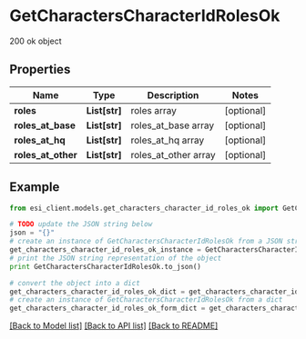 # GetCharactersCharacterIdRolesOk

200 ok object

## Properties

Name | Type | Description | Notes
------------ | ------------- | ------------- | -------------
**roles** | **List[str]** | roles array | [optional] 
**roles_at_base** | **List[str]** | roles_at_base array | [optional] 
**roles_at_hq** | **List[str]** | roles_at_hq array | [optional] 
**roles_at_other** | **List[str]** | roles_at_other array | [optional] 

## Example

```python
from esi_client.models.get_characters_character_id_roles_ok import GetCharactersCharacterIdRolesOk

# TODO update the JSON string below
json = "{}"
# create an instance of GetCharactersCharacterIdRolesOk from a JSON string
get_characters_character_id_roles_ok_instance = GetCharactersCharacterIdRolesOk.from_json(json)
# print the JSON string representation of the object
print GetCharactersCharacterIdRolesOk.to_json()

# convert the object into a dict
get_characters_character_id_roles_ok_dict = get_characters_character_id_roles_ok_instance.to_dict()
# create an instance of GetCharactersCharacterIdRolesOk from a dict
get_characters_character_id_roles_ok_form_dict = get_characters_character_id_roles_ok.from_dict(get_characters_character_id_roles_ok_dict)
```
[[Back to Model list]](../README.md#documentation-for-models) [[Back to API list]](../README.md#documentation-for-api-endpoints) [[Back to README]](../README.md)


